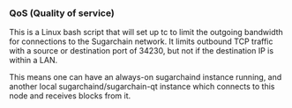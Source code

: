 ### QoS (Quality of service) ###

This is a Linux bash script that will set up tc to limit the outgoing bandwidth for connections to the Sugarchain network. It limits outbound TCP traffic with a source or destination port of 34230, but not if the destination IP is within a LAN.

This means one can have an always-on sugarchaind instance running, and another local sugarchaind/sugarchain-qt instance which connects to this node and receives blocks from it.

